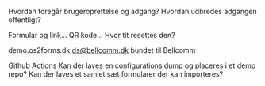 Hvordan foregår brugeroprettelse og adgang?
Hvordan udbredes adgangen offentligt?

Formular og link... QR kode...  Hvor tit resettes den?

demo.os2forms.dk ds@bellcomm.dk bundet til Bellcomm


Github Actions
Kan der laves en configurations dump og placeres i et demo repo?
Kan der laves et samlet sæt formularer der kan importeres?


